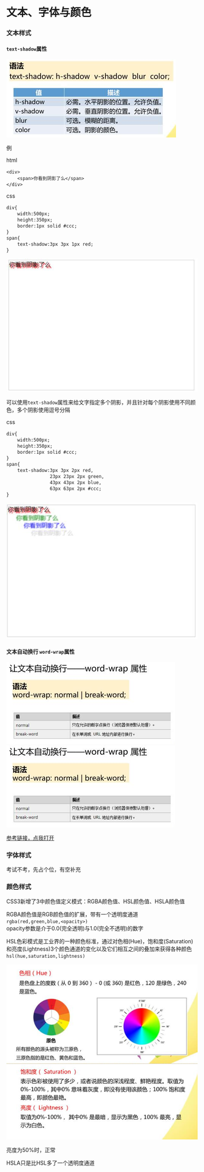 # 文本、字体与颜色

### 文本样式
#### `text-shadow`属性  
![](images/css21.jpg)

例

html

	<div>
		<span>你看到阴影了么</span>
	</div>

css

	div{
		width:500px;
		height:350px;
		border:1px solid #ccc;
	}
	span{
		text-shadow:3px 3px 1px red;
	}

![](images/css22.jpg)

可以使用`text-shadow`属性来给文字指定多个阴影，并且针对每个阴影使用不同颜色，多个阴影使用逗号分隔

css

	div{
		width:500px;
		height:350px;
		border:1px solid #ccc;
	}
	span{
		text-shadow:3px 3px 2px red,
					23px 23px 2px green,
					43px 43px 2px blue,
					63px 63px 2px #ccc;			
	}

![](images/css23.jpg)

#### 文本自动换行 `word-wrap`属性

![](images/css24.jpg)
![](images/css24.jpg)

[参考链接，点我打开](http://www.cnblogs.com/2050/archive/2012/08/10/2632256.html)

### 字体样式
考试不考，先占个位，有空补充


### 颜色样式
CSS3新增了3中颜色值定义模式：RGBA颜色值、HSL颜色值、HSLA颜色值  

RGBA颜色值是RGB颜色值的扩展，带有一个透明度通道  
`rgba(red,green,blue,<opacity>)`  
opacity参数是介于0.0(完全透明)与1.0(完全不透明)的数字

HSL色彩模式是工业界的一种颜色标准，通过对色相(Hue)，饱和度(Saturation)和亮度(Lightness)3个颜色通道的变化以及它们相互之间的叠加来获得各种颜色  
`hsl(hue,saturation,lightness)`

![](images/css26.jpg)
![](images/css27.jpg)

亮度为50%时，正常

HSLA只是比HSL多了一个透明度通道